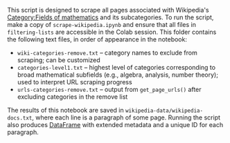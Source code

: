 This script is designed to scrape all pages associated with Wikipedia's [Category:Fields of mathematics](https://en.wikipedia.org/wiki/Category:Fields_of_mathematics) and its subcategories. To run the script, make a copy of `scrape-wikipedia.ipynb` and ensure that all files in `filtering-lists` are accessible in the Colab session. This folder contains the following text files, in order of appearance in the notebook:

- `wiki-categories-remove.txt` – category names to exclude from scraping; can be customized
- `categories-level1.txt` – highest level of categories corresponding to broad mathematical subfields (e.g., algebra, analysis, number theory); used to interpret URL scraping progress
- `urls-categories-remove.txt` – output from `get_page_urls()` after excluding categories in the remove list

The results of this notebook are saved in `wikipedia-data/wikipedia-docs.txt`, where each line is a paragraph of some page. Running the script also produces [DataFrame](https://pandas.pydata.org/docs/reference/api/pandas.DataFrame.html) with extended metadata and a unique ID for each paragraph.
